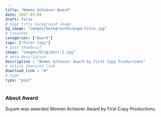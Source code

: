 ```yaml
---
title: "Women Achiever Award"
date: 2017-03-04
draft: false
# page title background image
bg_image: "images/backgrounds/page-title.jpg"
# taxonomy
categories: ["Award"]
tags: ["First Copy"]
# post thumbnail
image: "images/blog/post-1.jpg"
# meta description
description : "Women Achiever Award by First Copy Productions"
# notice download link
download_link : "#"
# type
type: "post"
---
```



### About Award

Suyam was awarded Women Achiever Award by First Copy Productions.
